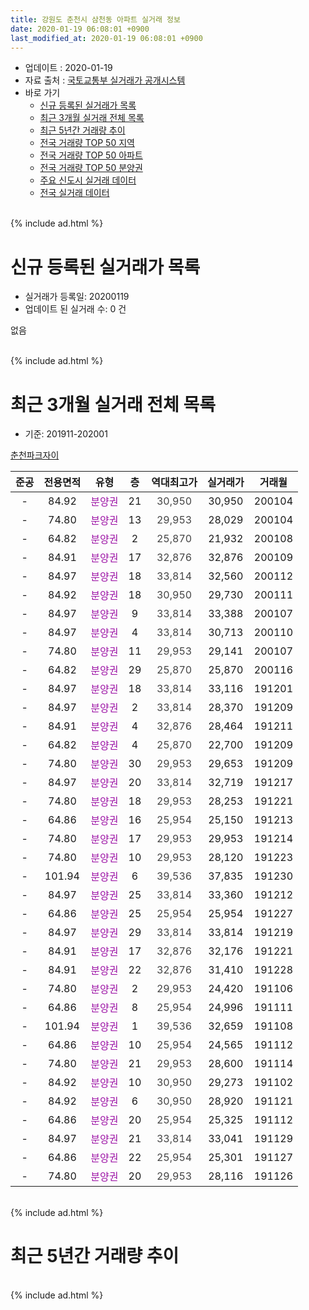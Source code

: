 ```yaml
---
title: 강원도 춘천시 삼천동 아파트 실거래 정보
date: 2020-01-19 06:08:01 +0900
last_modified_at: 2020-01-19 06:08:01 +0900
---
```


* 업데이트 : 2020-01-19
* 자료 출처 : [국토교통부 실거래가 공개시스템](http://rt.molit.go.kr)
* 바로 가기
    * [신규 등록된 실거래가 목록](#신규-등록된-실거래가-목록)
    * [최근 3개월 실거래 전체 목록](#최근-3개월-실거래-전체-목록)
    * [최근 5년간 거래량 추이](#최근-5년간-거래량-추이)
    * [전국 거래량 TOP 50 지역](https://apt-info.github.io/apt-trade-info/최근-3개월-전국에서-가장-거래가-많이-발생한-지역)
    * [전국 거래량 TOP 50 아파트](https://apt-info.github.io/apt-trade-info/최근-3개월-전국에서-가장-거래가-많이-발생한-아파트)
    * [전국 거래량 TOP 50 분양권](https://apt-info.github.io/apt-trade-info/최근-3개월-전국에서-가장-거래가-많이-발생한-분양권)
    * [주요 신도시 실거래 데이터](https://apt-info.github.io/apt-trade-info/주요-신도시)
    * [전국 실거래 데이터](https://apt-info.github.io/apt-trade-info/전국)
<br>
{% include ad.html %}
<br>

# 신규 등록된 실거래가 목록
* 실거래가 등록일: 20200119
* 업데이트 된 실거래 수: 0 건

없음

<br>
{% include ad.html %}
<br>

# 최근 3개월 실거래 전체 목록
* 기준: 201911-202001


[춘천파크자이](https://search.naver.com/search.naver?query=%EA%B0%95%EC%9B%90%EB%8F%84+%EC%B6%98%EC%B2%9C%EC%8B%9C+%EC%82%BC%EC%B2%9C%EB%8F%99+%EC%B6%98%EC%B2%9C%ED%8C%8C%ED%81%AC%EC%9E%90%EC%9D%B4)

|준공|전용면적|유형|층|역대최고가|실거래가|거래월|
|:---:|:---:|:---:|:---:|:---:|:---:|:---:|
|-|84.92|<span style="color:#9C11A5">분양권</span>|21|<span style="color:#444444">30,950</span>|30,950|200104|
|-|74.80|<span style="color:#9C11A5">분양권</span>|13|<span style="color:#444444">29,953</span>|28,029|200104|
|-|64.82|<span style="color:#9C11A5">분양권</span>|2|<span style="color:#444444">25,870</span>|21,932|200108|
|-|84.91|<span style="color:#9C11A5">분양권</span>|17|<span style="color:#444444">32,876</span>|32,876|200109|
|-|84.97|<span style="color:#9C11A5">분양권</span>|18|<span style="color:#444444">33,814</span>|32,560|200112|
|-|84.92|<span style="color:#9C11A5">분양권</span>|18|<span style="color:#444444">30,950</span>|29,730|200111|
|-|84.97|<span style="color:#9C11A5">분양권</span>|9|<span style="color:#444444">33,814</span>|33,388|200107|
|-|84.97|<span style="color:#9C11A5">분양권</span>|4|<span style="color:#444444">33,814</span>|30,713|200110|
|-|74.80|<span style="color:#9C11A5">분양권</span>|11|<span style="color:#444444">29,953</span>|29,141|200107|
|-|64.82|<span style="color:#9C11A5">분양권</span>|29|<span style="color:#444444">25,870</span>|25,870|200116|
|-|84.97|<span style="color:#9C11A5">분양권</span>|18|<span style="color:#444444">33,814</span>|33,116|191201|
|-|84.97|<span style="color:#9C11A5">분양권</span>|2|<span style="color:#444444">33,814</span>|28,370|191209|
|-|84.91|<span style="color:#9C11A5">분양권</span>|4|<span style="color:#444444">32,876</span>|28,464|191211|
|-|64.82|<span style="color:#9C11A5">분양권</span>|4|<span style="color:#444444">25,870</span>|22,700|191209|
|-|74.80|<span style="color:#9C11A5">분양권</span>|30|<span style="color:#444444">29,953</span>|29,653|191209|
|-|84.97|<span style="color:#9C11A5">분양권</span>|20|<span style="color:#444444">33,814</span>|32,719|191217|
|-|74.80|<span style="color:#9C11A5">분양권</span>|18|<span style="color:#444444">29,953</span>|28,253|191221|
|-|64.86|<span style="color:#9C11A5">분양권</span>|16|<span style="color:#444444">25,954</span>|25,150|191213|
|-|74.80|<span style="color:#9C11A5">분양권</span>|17|<span style="color:#444444">29,953</span>|29,953|191214|
|-|74.80|<span style="color:#9C11A5">분양권</span>|10|<span style="color:#444444">29,953</span>|28,120|191223|
|-|101.94|<span style="color:#9C11A5">분양권</span>|6|<span style="color:#444444">39,536</span>|37,835|191230|
|-|84.97|<span style="color:#9C11A5">분양권</span>|25|<span style="color:#444444">33,814</span>|33,360|191212|
|-|64.86|<span style="color:#9C11A5">분양권</span>|25|<span style="color:#444444">25,954</span>|25,954|191227|
|-|84.97|<span style="color:#9C11A5">분양권</span>|29|<span style="color:#444444">33,814</span>|33,814|191219|
|-|84.91|<span style="color:#9C11A5">분양권</span>|17|<span style="color:#444444">32,876</span>|32,176|191221|
|-|84.91|<span style="color:#9C11A5">분양권</span>|22|<span style="color:#444444">32,876</span>|31,410|191228|
|-|74.80|<span style="color:#9C11A5">분양권</span>|2|<span style="color:#444444">29,953</span>|24,420|191106|
|-|64.86|<span style="color:#9C11A5">분양권</span>|8|<span style="color:#444444">25,954</span>|24,996|191111|
|-|101.94|<span style="color:#9C11A5">분양권</span>|1|<span style="color:#444444">39,536</span>|32,659|191108|
|-|64.86|<span style="color:#9C11A5">분양권</span>|10|<span style="color:#444444">25,954</span>|24,565|191112|
|-|74.80|<span style="color:#9C11A5">분양권</span>|21|<span style="color:#444444">29,953</span>|28,600|191114|
|-|84.92|<span style="color:#9C11A5">분양권</span>|10|<span style="color:#444444">30,950</span>|29,273|191102|
|-|84.92|<span style="color:#9C11A5">분양권</span>|6|<span style="color:#444444">30,950</span>|28,920|191121|
|-|64.86|<span style="color:#9C11A5">분양권</span>|20|<span style="color:#444444">25,954</span>|25,325|191112|
|-|84.97|<span style="color:#9C11A5">분양권</span>|21|<span style="color:#444444">33,814</span>|33,041|191129|
|-|64.86|<span style="color:#9C11A5">분양권</span>|22|<span style="color:#444444">25,954</span>|25,301|191127|
|-|74.80|<span style="color:#9C11A5">분양권</span>|20|<span style="color:#444444">29,953</span>|28,116|191126|


<br>
{% include ad.html %}
<br>

# 최근 5년간 거래량 추이


<div style="width:100%;">
    <canvas id="deal_progress" height="200"></canvas>
</div>

<script>
new Chart(document.getElementById("deal_progress"), {
    type: 'line',
    data: {
        labels: ['201501','201502','201503','201504','201505','201506','201507','201508','201509','201510','201511','201512','201601','201602','201603','201604','201605','201606','201607','201608','201609','201610','201611','201612','201701','201702','201703','201704','201705','201706','201707','201708','201709','201710','201711','201712','201801','201802','201803','201804','201805','201806','201807','201808','201809','201810','201811','201812','201901','201902','201903','201904','201905','201906','201907','201908','201909','201910','201911','201912','202001'],
        datasets: [{
            label: '매매',
            pointRadius: 1,
            data: [0, 0, 0, 0, 0, 0, 0, 0, 0, 0, 0, 0, 0, 0, 0, 0, 0, 0, 0, 0, 0, 0, 0, 0, 0, 0, 0, 0, 0, 0, 0, 0, 0, 0, 0, 0, 125, 192, 86, 45, 9, 6, 5, 6, 5, 2, 6, 2, 5, 10, 7, 3, 3, 6, 10, 13, 7, 19, 11, 16, 10],
            borderColor: "rgba(255, 201, 14, 1)",
            backgroundColor: "rgba(255, 201, 14, 0.5)",
            fill: false,
            lineTension: 0
        },{
            label: '전월세',
            pointRadius: 1,
            data: [0, 0, 0, 0, 0, 0, 0, 0, 0, 0, 0, 0, 0, 0, 0, 0, 0, 0, 0, 0, 0, 0, 0, 0, 0, 0, 0, 0, 0, 0, 0, 0, 0, 0, 0, 0, 0, 0, 0, 0, 0, 0, 0, 0, 0, 0, 0, 0, 0, 0, 0, 0, 0, 0, 0, 0, 0, 0, 0, 0, 0],
            borderColor: "rgba(0, 141, 185, 1)",
            backgroundColor: "rgba(0, 141, 185, 0.5)",
            fill: false,
            lineTension: 0
        }
        ]
    },
    options: {
        responsive: true,
        title: {
            display: false
        },
        tooltips: {
            mode: 'index',
            intersect: false
        },
        hover: {
            mode: 'nearest',
            intersect: true
        },
        scales: {
            xAxes: [{
                display: true,
                scaleLabel: {
                    display: true,
                    labelString: '년/월'
                }
            }],
            yAxes: [{
                display: true,
                ticks: {
                    suggestedMin: 0,
                },
                scaleLabel: {
                    display: true,
                    labelString: '실거래 수'
                }
            }]
        }
    }
});

</script>


<br>
{% include ad.html %}
<br>

